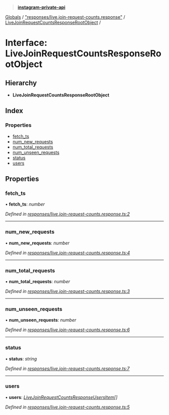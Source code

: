 > **[instagram-private-api](../README.md)**

[Globals](../README.md) / ["responses/live.join-request-counts.response"](../modules/_responses_live_join_request_counts_response_.md) / [LiveJoinRequestCountsResponseRootObject](_responses_live_join_request_counts_response_.livejoinrequestcountsresponserootobject.md) /

# Interface: LiveJoinRequestCountsResponseRootObject

## Hierarchy

* **LiveJoinRequestCountsResponseRootObject**

## Index

### Properties

* [fetch_ts](_responses_live_join_request_counts_response_.livejoinrequestcountsresponserootobject.md#fetch_ts)
* [num_new_requests](_responses_live_join_request_counts_response_.livejoinrequestcountsresponserootobject.md#num_new_requests)
* [num_total_requests](_responses_live_join_request_counts_response_.livejoinrequestcountsresponserootobject.md#num_total_requests)
* [num_unseen_requests](_responses_live_join_request_counts_response_.livejoinrequestcountsresponserootobject.md#num_unseen_requests)
* [status](_responses_live_join_request_counts_response_.livejoinrequestcountsresponserootobject.md#status)
* [users](_responses_live_join_request_counts_response_.livejoinrequestcountsresponserootobject.md#users)

## Properties

###  fetch_ts

• **fetch_ts**: *number*

*Defined in [responses/live.join-request-counts.response.ts:2](https://github.com/dilame/instagram-private-api/blob/e9c516c/src/responses/live.join-request-counts.response.ts#L2)*

___

###  num_new_requests

• **num_new_requests**: *number*

*Defined in [responses/live.join-request-counts.response.ts:4](https://github.com/dilame/instagram-private-api/blob/e9c516c/src/responses/live.join-request-counts.response.ts#L4)*

___

###  num_total_requests

• **num_total_requests**: *number*

*Defined in [responses/live.join-request-counts.response.ts:3](https://github.com/dilame/instagram-private-api/blob/e9c516c/src/responses/live.join-request-counts.response.ts#L3)*

___

###  num_unseen_requests

• **num_unseen_requests**: *number*

*Defined in [responses/live.join-request-counts.response.ts:6](https://github.com/dilame/instagram-private-api/blob/e9c516c/src/responses/live.join-request-counts.response.ts#L6)*

___

###  status

• **status**: *string*

*Defined in [responses/live.join-request-counts.response.ts:7](https://github.com/dilame/instagram-private-api/blob/e9c516c/src/responses/live.join-request-counts.response.ts#L7)*

___

###  users

• **users**: *[LiveJoinRequestCountsResponseUsersItem](_responses_live_join_request_counts_response_.livejoinrequestcountsresponseusersitem.md)[]*

*Defined in [responses/live.join-request-counts.response.ts:5](https://github.com/dilame/instagram-private-api/blob/e9c516c/src/responses/live.join-request-counts.response.ts#L5)*